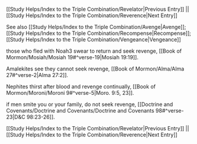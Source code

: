[[Study Helps/Index to the Triple Combination/Revelator|Previous Entry]]  ||  [[Study Helps/Index to the Triple Combination/Reverence|Next Entry]]

 See also [[Study Helps/Index to the Triple Combination/Avenge|Avenge]]; [[Study Helps/Index to the Triple Combination/Recompense|Recompense]]; [[Study Helps/Index to the Triple Combination/Vengeance|Vengeance]]

 those who fled with Noah3 swear to return and seek revenge, [[Book of Mormon/Mosiah/Mosiah 19#^verse-19|Mosiah 19:19]].

 Amalekites see they cannot seek revenge, [[Book of Mormon/Alma/Alma 27#^verse-2|Alma 27:2]].

 Nephites thirst after blood and revenge continually, [[Book of Mormon/Moroni/Moroni 9#^verse-5|Moro. 9:5, 23]].

 if men smite you or your family, do not seek revenge, [[Doctrine and Covenants/Doctrine and Covenants/Doctrine and Covenants 98#^verse-23|D&C 98:23-26]].

[[Study Helps/Index to the Triple Combination/Revelator|Previous Entry]]  ||  [[Study Helps/Index to the Triple Combination/Reverence|Next Entry]]